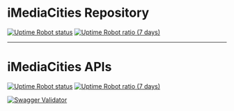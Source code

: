 # iMediaCities Repository 

[![Uptime Robot status](https://img.shields.io/uptimerobot/status/m778864777-07abb6dbd26aaf764c718ac6.svg)]() [![Uptime Robot ratio (7 days)](https://img.shields.io/uptimerobot/ratio/7/m778864777-07abb6dbd26aaf764c718ac6.svg)]()


---

# iMediaCities APIs 


[![Uptime Robot status](https://img.shields.io/uptimerobot/status/m778864778-c6316d1999863886dd1828e5.svg)]() [![Uptime Robot ratio (7 days)](https://img.shields.io/uptimerobot/ratio/7/m778864778-c6316d1999863886dd1828e5.svg)]()

[![Swagger Validator](https://img.shields.io/swagger/valid/2.0/https/imediacities.hpc.cineca.it/api/specs.svg)]()
